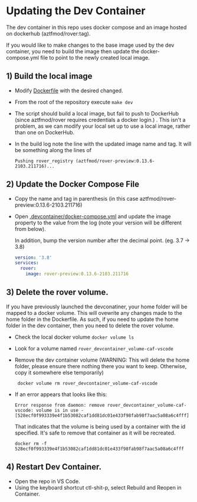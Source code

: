 # Updating the Dev Container

The dev container in this repo uses docker compose and an image hosted on dockerhub (aztfmod/rover:tag).

If you would like to make changes to the base image used by the dev container, you need to build the image then update the docker-compose.yml file to point to the newly created local image.

## 1) Build the local image

* Modify [Dockerfile](../Dockerfile) with the desired changed.
* From the root of the repository execute `make dev`
* The script should build a local image, but fail to push to DockerHub (since aztfmod/rover requires credentials a docker login.) . This isn't a problem, as we can modify your local set up to use a local image, rather than one on DockerHub.
* In the build log note the line with the updated image name and tag. It will be something along the lines of

  ```shell
  Pushing rover_registry (aztfmod/rover-preview:0.13.6-2103.211716)...
  ```

## 2) Update the Docker Compose File

* Copy the name and tag in parenthesis (in this case aztfmod/rover-preview:0.13.6-2103.211716)
* Open [.devcontainer/docker-compose.yml](../.devcontainer/docker-compose.yml) and update the image property to the value from the log (note your version will be different from below).

  In addition, bump the version number after the decimal point. (eg. 3.7 -> 3.8)

  ```yaml
  version: '3.8'
  services:
    rover:
      image: rover-preview:0.13.6-2103.211716
  ```

## 3) Delete the rover volume.

If you have previously launched the devconatiner, your home folder will be mapped to a docker volume. This will ovewrite any changes made to the home folder in the Dockerfile. As such, if you need to update the home folder in the dev container, then you need to delete the rover volume.

* Check the local docker volume
  `docker volume ls`

* Look for a volume named `rover_devcontainer_volume-caf-vscode`

* Remove the dev container volume (WARNING: This will delete the home folder, please ensure there nothing there you want to keep. Otherwise, copy it somewhere else temporarily)

  ` docker volume rm rover_devcontainer_volume-caf-vscode`

* If an error appears that looks like this:

  ```shell
  Error response from daemon: remove rover_devcontainer_volume-caf-vscode: volume is in use - [528ecf0f993339e4f1b53082caf1dd81dc01e433f98fab98f7aac5a08a6c4fff]
  ```

  That indicates that the volume is being used by a container with the id specified. It's safe to remove that container as it will be recreated.

  ```shell
  docker rm -f 528ecf0f993339e4f1b53082caf1dd81dc01e433f98fab98f7aac5a08a6c4fff
  ```

## 4) Restart Dev Container.

* Open the repo in VS Code.
* Using the keyboard shortcut ctl-shit-p, select Rebuild and Reopen in Container.


